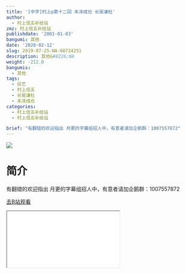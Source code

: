 ```yaml
---
title: '[中字]村上p第十二回 末泽成也 长尾谦杜'
author:
  - 村上信五补给站
zmz: 村上信五补给站
publishdate: '2001-01-03'
bangumi: 其他
date: '2020-02-12'
slug: 2019-07-25-NA-60724251
description: 其他&#8226;NA
weight: -212.0
bangumis:
  - 其他
tags:
  - 综艺
  - 村上信五
  - 长尾谦杜
  - 末泽成也
categories:
  - 村上信五补给站
  - 村上信五补给站

brief: "有翻错的欢迎指出 月更的字幕组招人中，有意者请加企鹅群：1007557872"
---
```

![](https://raw.githubusercontent.com/tcgriffith/owaraisite/master/static/tmpimg/f3acf44d1741dedfe9a391be2ea131119e52010b.jpg.480.jpg)
# 简介  
有翻错的欢迎指出
月更的字幕组招人中，有意者请加企鹅群：1007557872  

[去B站观看](https://www.bilibili.com/video/av60724251/)
<div class ="resp-container"><iframe class="testiframe" src="//player.bilibili.com/player.html?aid=60724251"", scrolling="no", allowfullscreen="true" > </iframe></div> 
